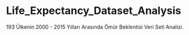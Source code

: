 # Life_Expectancy_Dataset_Analysis
193 Ülkenin 2000 - 2015 Yılları Arasında Ömür Beklentisi Veri Seti Analizi.
